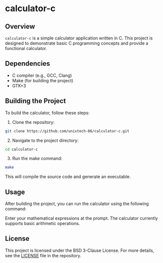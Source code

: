 # calculator-c

## Overview
`calculator-c` is a simple calculator application written in C. This project is designed to demonstrate basic C programming concepts and provide a functional calculator.

## Dependencies
- C compiler (e.g., GCC, Clang)
- Make (for building the project)
- GTK+3

## Building the Project
To build the calculator, follow these steps:

1. Clone the repository:
```bash
git clone https://github.com/unixtech-06/calculator-c.git
```

2. Navigate to the project directory:
```bash
cd calculator-c
```

3. Run the make command:
```bash
make
```

This will compile the source code and generate an executable.

## Usage
After building the project, you can run the calculator using the following command:


Enter your mathematical expressions at the prompt. The calculator currently supports basic arithmetic operations.

## License
This project is licensed under the BSD 3-Clause License. For more details, see the [LICENSE](https://github.com/unixtech-06/calculator-c/blob/main/LICENSE) file in the repository.
